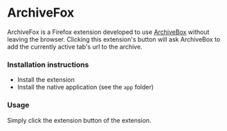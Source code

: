 # ArchiveFox

ArchiveFox is a Firefox extension developed to use [ArchiveBox](https://github.com/ArchiveBox/ArchiveBox) without leaving the browser. Clicking this extension's button will ask ArchiveBox to add the currently active tab's url to the archive.

### Installation instructions

* Install the extension
* Install the native application (see the `app` folder)

### Usage

Simply click the extension button of the extension.


